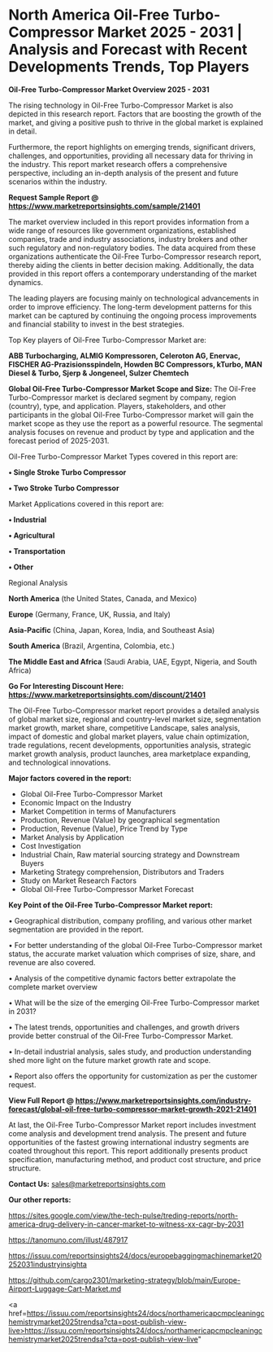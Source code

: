 # North America Oil-Free Turbo-Compressor Market 2025 - 2031 | Analysis and Forecast with Recent Developments Trends, Top Players

<Strong> Oil-Free Turbo-Compressor Market Overview 2025 - 2031</strong>

The rising technology in Oil-Free Turbo-Compressor Market is also depicted in this research report. Factors that are boosting the growth of the market, and giving a positive push to thrive in the global market is explained in detail.

Furthermore, the report highlights on emerging trends, significant drivers, challenges, and opportunities, providing all necessary data for thriving in the industry. This report market research offers a comprehensive perspective, including an in-depth analysis of the present and future scenarios within the industry.

<strong>Request Sample Report @ <a href=https://www.marketreportsinsights.com/sample/21401>https://www.marketreportsinsights.com/sample/21401</a></strong>

The market overview included in this report provides information from a wide range of resources like government organizations, established companies, trade and industry associations, industry brokers and other such regulatory and non-regulatory bodies. The data acquired from these organizations authenticate the Oil-Free Turbo-Compressor research report, thereby aiding the clients in better decision making. Additionally, the data provided in this report offers a contemporary understanding of the market dynamics.

The leading players are focusing mainly on technological advancements in order to improve efficiency. The long-term development patterns for this market can be captured by continuing the ongoing process improvements and financial stability to invest in the best strategies.

Top Key players of Oil-Free Turbo-Compressor Market are:

<strong>ABB Turbocharging, ALMIG Kompressoren, Celeroton AG, Enervac, FISCHER AG-Prazisionsspindeln, Howden BC Compressors, kTurbo, MAN Diesel & Turbo, Sjerp & Jongeneel, Sulzer Chemtech</strong>

<strong><b>Global Oil-Free Turbo-Compressor Market Scope and Size:</b></strong>
The Oil-Free Turbo-Compressor market is declared segment by company, region (country), type, and application. Players, stakeholders, and other participants in the global Oil-Free Turbo-Compressor market will gain the market scope as they use the report as a powerful resource. The segmental analysis focuses on revenue and product by type and application and the forecast period of 2025-2031.

Oil-Free Turbo-Compressor Market Types covered in this report are:

<strong>• Single Stroke Turbo Compressor

• Two Stroke Turbo Compressor</strong>

Market Applications covered in this report are:

<strong>• Industrial

• Agricultural

• Transportation

• Other</strong> 

Regional Analysis

<strong>North America</strong> (the United States, Canada, and Mexico)

<strong>Europe</strong> (Germany, France, UK, Russia, and Italy)

<strong>Asia-Pacific</strong> (China, Japan, Korea, India, and Southeast Asia)

<strong>South America</strong> (Brazil, Argentina, Colombia, etc.)

<strong>The Middle East and Africa</strong> (Saudi Arabia, UAE, Egypt, Nigeria, and South Africa)

<strong>Go For Interesting Discount Here: <a href=https://www.marketreportsinsights.com/discount/21401>https://www.marketreportsinsights.com/discount/21401</a></strong>

The Oil-Free Turbo-Compressor market report provides a detailed analysis of global market size, regional and country-level market size, segmentation market growth, market share, competitive Landscape, sales analysis, impact of domestic and global market players, value chain optimization, trade regulations, recent developments, opportunities analysis, strategic market growth analysis, product launches, area marketplace expanding, and technological innovations.

<strong><b>Major factors covered in the report:</b></strong>
<ul>
  <li>Global Oil-Free Turbo-Compressor Market </li>
  <li>Economic Impact on the Industry</li>
  <li>Market Competition in terms of Manufacturers</li>
  <li>Production, Revenue (Value) by geographical segmentation</li>
  <li>Production, Revenue (Value), Price Trend by Type</li>
  <li>Market Analysis by Application</li>
  <li>Cost Investigation</li>
  <li>Industrial Chain, Raw material sourcing strategy and Downstream Buyers</li>
  <li>Marketing Strategy comprehension, Distributors and Traders</li>
  <li>Study on Market Research Factors</li>
  <li>Global Oil-Free Turbo-Compressor Market Forecast</li>
</ul>

<strong><b>Key Point of the Oil-Free Turbo-Compressor Market report:</b></strong>

• Geographical distribution, company profiling, and various other market segmentation are provided in the report.

• For better understanding of the global Oil-Free Turbo-Compressor market status, the accurate market valuation which comprises of size, share, and revenue are also covered.

• Analysis of the competitive dynamic factors better extrapolate the complete market overview

• What will be the size of the emerging Oil-Free Turbo-Compressor market in 2031?

• The latest trends, opportunities and challenges, and growth drivers provide better construal of the Oil-Free Turbo-Compressor Market.

• In-detail industrial analysis, sales study, and production understanding shed more light on the future market growth rate and scope.

• Report also offers the opportunity for customization as per the customer request.

<strong><b>View Full Report @ <a href=https://www.marketreportsinsights.com/industry-forecast/global-oil-free-turbo-compressor-market-growth-2021-21401>https://www.marketreportsinsights.com/industry-forecast/global-oil-free-turbo-compressor-market-growth-2021-21401</a></b></strong>


At last, the Oil-Free Turbo-Compressor Market report includes investment come analysis and development trend analysis. The present and future opportunities of the fastest growing international industry segments are coated throughout this report. This report additionally presents product specification, manufacturing method, and product cost structure, and price structure.

<strong>Contact Us:</strong>
sales@marketreportsinsights.com

<strong>Our other reports:</strong>

<a href=https://sites.google.com/view/the-tech-pulse/treding-reports/north-america-drug-delivery-in-cancer-market-to-witness-xx-cagr-by-2031>https://sites.google.com/view/the-tech-pulse/treding-reports/north-america-drug-delivery-in-cancer-market-to-witness-xx-cagr-by-2031</a>

<a href=https://tanomuno.com/illust/487917>https://tanomuno.com/illust/487917</a>

<a href=https://issuu.com/reportsinsights24/docs/europebaggingmachinemarket20252031industryinsighta>https://issuu.com/reportsinsights24/docs/europebaggingmachinemarket20252031industryinsighta</a>

<a href=https://github.com/cargo2301/marketing-strategy/blob/main/Europe-Airport-Luggage-Cart-Market.md>https://github.com/cargo2301/marketing-strategy/blob/main/Europe-Airport-Luggage-Cart-Market.md</a>

<a href=https://issuu.com/reportsinsights24/docs/northamericapcmpcleaningchemistrymarket2025trendsa?cta=post-publish-view-live>https://issuu.com/reportsinsights24/docs/northamericapcmpcleaningchemistrymarket2025trendsa?cta=post-publish-view-live</a>"
